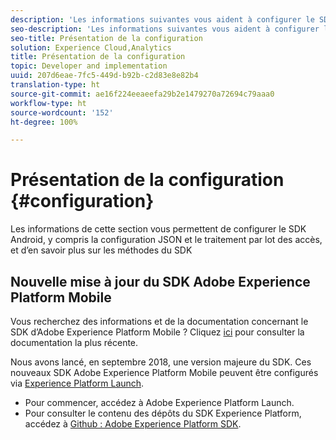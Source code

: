```yaml
---
description: 'Les informations suivantes vous aident à configurer le SDK Android, notamment la configuration JSON, le traitement par lots des accès et les méthodes SDK '
seo-description: 'Les informations suivantes vous aident à configurer le SDK Android, notamment la configuration JSON, le traitement par lots des accès et les méthodes SDK '
seo-title: Présentation de la configuration
solution: Experience Cloud,Analytics
title: Présentation de la configuration
topic: Developer and implementation
uuid: 207d6eae-7fc5-449d-b92b-c2d83e8e82b4
translation-type: ht
source-git-commit: ae16f224eeaeefa29b2e1479270a72694c79aaa0
workflow-type: ht
source-wordcount: '152'
ht-degree: 100%

---
```



# Présentation de la configuration {#configuration}

Les informations de cette section vous permettent de configurer le SDK Android, y compris la configuration JSON et le traitement par lot des accès, et d’en savoir plus sur les méthodes du SDK

## Nouvelle mise à jour du SDK Adobe Experience Platform Mobile

Vous recherchez des informations et de la documentation concernant le SDK d’Adobe Experience Platform Mobile ? Cliquez [ici](https://aep-sdks.gitbook.io/docs/) pour consulter la documentation la plus récente.

Nous avons lancé, en septembre 2018, une version majeure du SDK. Ces nouveaux SDK Adobe Experience Platform Mobile peuvent être configurés via [Experience Platform Launch](https://www.adobe.com/fr/experience-platform/launch.html).

* Pour commencer, accédez à Adobe Experience Platform Launch.
* Pour consulter le contenu des dépôts du SDK Experience Platform, accédez à [Github : Adobe Experience Platform SDK](https://github.com/Adobe-Marketing-Cloud/acp-sdks).

